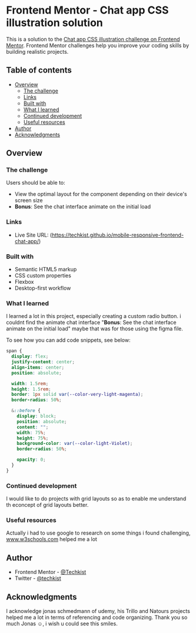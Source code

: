 # Frontend Mentor - Chat app CSS illustration solution

This is a solution to the [Chat app CSS illustration challenge on Frontend Mentor](https://www.frontendmentor.io/challenges/chat-app-css-illustration-O5auMkFqY). Frontend Mentor challenges help you improve your coding skills by building realistic projects.

## Table of contents

- [Overview](#overview)
  - [The challenge](#the-challenge)
  - [Links](#links)
  - [Built with](#built-with)
  - [What I learned](#what-i-learned)
  - [Continued development](#continued-development)
  - [Useful resources](#useful-resources)
- [Author](#author)
- [Acknowledgments](#acknowledgments)

## Overview

### The challenge

Users should be able to:

- View the optimal layout for the component depending on their device's screen size
- **Bonus**: See the chat interface animate on the initial load

### Links

- Live Site URL: (https://techkist.github.io/mobile-responsive-frontend-chat-app/)

### Built with

- Semantic HTML5 markup
- CSS custom properties
- Flexbox
- Desktop-first workflow

### What I learned

I learned a lot in this project, especially creating a custom radio button. i couldnt find the animate chat interface "**Bonus**: See the chat interface animate on the initial load" maybe that was for those using the figma file.

To see how you can add code snippets, see below:

```css
span {
  display: flex;
  justify-content: center;
  align-items: center;
  position: absolute;

  width: 1.5rem;
  height: 1.5rem;
  border: 1px solid var(--color-very-light-magenta);
  border-radius: 50%;

  &::before {
    display: block;
    position: absolute;
    content: "";
    width: 75%;
    height: 75%;
    background-color: var(--color-light-Violet);
    border-radius: 50%;

    opacity: 0;
  }
}
```

### Continued development

I would like to do projects with grid layouts so as to enable me understand th econcept of grid layouts better.

### Useful resources

Actually i had to use google to research on some things i found challenging,
www.w3schools.com helped me a lot

## Author

- Frontend Mentor - [@Techkist](https://www.frontendmentor.io/profile/Techkist)
- Twitter - [@techkist](https://www.twitter.com/yourusername)

## Acknowledgments

I acknowledge jonas schmedmann of udemy, his Trillo and Natours projects helped me a lot in terms of referencing and code organizing. Thank you so much Jonas ☺️, i wish u could see this smiles.
